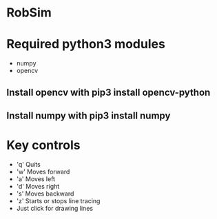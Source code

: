 # RobSim
# Required python3 modules
- numpy
- opencv
## Install opencv with pip3 install opencv-python
## Install numpy with pip3 install numpy
# Key controls
 - 'q' Quits
 - 'w' Moves forward
 - 'a' Moves left
 - 'd' Moves right
 - 's' Moves backward
 - 'z' Starts or stops line tracing
 - Just click for drawing lines

